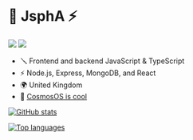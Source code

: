 # 🚀 JsphA ⚡
![](https://komarev.com/ghpvc/?username=JsphA&color=brightgreen)
![](https://img.shields.io/static/v1?label=Powered%20by&message=Node.js&color=brightgreen)
- 🪛 Frontend and backend JavaScript & TypeScript
- ⚡ Node.js, Express, MongoDB, and React
- 🌍 United Kingdom
- 🌌 [CosmosOS is cool](https://github.com/CosmosOS/Cosmos)

[![GitHub stats](https://github-readme-stats.vercel.app/api?username=JsphA&theme=dark&count_private=true&include_all_commits=true)](https://github.com/anuraghazra/github-readme-stats)

[![Top languages](https://github-readme-stats.vercel.app/api/top-langs/?username=JsphA&theme=dark)](https://github.com/anuraghazra/github-readme-stats)
